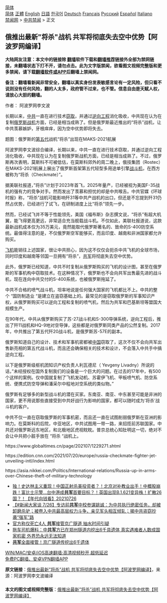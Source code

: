  <!-- 面包屑导航 --> <div class="breadcrumb"><!-- GTranslate: https://gtranslate.io/ -->  <div class="switcher notranslate">  <div class="selected">  <a href="#" onclick="return false;"> 简体</a>  </div>  <div class="option">  <a href="https://www.bannedbook.org" onclick="doGTranslate('zh-CN|zh-CN');jQuery('div.switcher div.selected a').html(jQuery(this).html());return false;" title="简体中文" class="nturl selected"> 简体</a>  <a href="https://www.bannedbook.org/zh-tw/" onclick="doGTranslate('zh-CN|zh-TW');jQuery('div.switcher div.selected a').html(jQuery(this).html());return false;" title="繁體中文" class="nturl"> 正體</a>  <a href="https://www.bannedbook.org/en/" onclick="doGTranslate('zh-CN|en');jQuery('div.switcher div.selected a').html(jQuery(this).html());return false;" title="English" class="nturl"> English</a>  <a href="https://www.bannedbook.org/ja/" onclick="doGTranslate('zh-CN|ja');jQuery('div.switcher div.selected a').html(jQuery(this).html());return false;" title="日本語" class="nturl"> 日語</a>  <a href="https://www.bannedbook.org/ko/" onclick="doGTranslate('zh-CN|ko');jQuery('div.switcher div.selected a').html(jQuery(this).html());return false;" title="한국어" class="nturl"> 한국어</a>  <a href="https://www.bannedbook.org/de/" onclick="doGTranslate('zh-CN|de');jQuery('div.switcher div.selected a').html(jQuery(this).html());return false;" title="Deutsch" class="nturl"> Deutsch</a>  <a href="https://www.bannedbook.org/fr/" onclick="doGTranslate('zh-CN|fr');jQuery('div.switcher div.selected a').html(jQuery(this).html());return false;" title="Français" class="nturl"> Français</a>  <a href="https://www.bannedbook.org/ru/" onclick="doGTranslate('zh-CN|ru');jQuery('div.switcher div.selected a').html(jQuery(this).html());return false;" title="Русский" class="nturl"> Русский</a>  <a href="https://www.bannedbook.org/es/" onclick="doGTranslate('zh-CN|es');jQuery('div.switcher div.selected a').html(jQuery(this).html());return false;" title="Español" class="nturl"> Español</a>  <a href="https://www.bannedbook.org/it/" onclick="doGTranslate('zh-CN|it');jQuery('div.switcher div.selected a').html(jQuery(this).html());return false;" title="Italiano" class="nturl"> Italiano</a>  </div>  </div>      <div class='breadcrumb-sub'><!-- Breadcrumb NavXT 6.3.0 --> <a href="https://www.bannedbook.org/" class="home">禁闻网</a> &gt; <a href="https://www.bannedbook.org/bnews/cbnews/" class="category">中共禁闻</a> &gt; 正文</div></div><h2>俄推出最新"将杀"战机 共军将彻底失去空中优势【阿波罗网编译】</h2> <p class="notice"><b>大陆网友注意：本文中的链接除 <a href="https://github.com/bannedbook/fanqiang" >翻墙</a>软件下载和<a href="https://github.com/killgcd/justmysocks/blob/master/README.md">翻墙推荐</a>链接外全部为禁网链接，未翻墙状态下打不开，请勿点击。此为文字版禁闻，欲看图文视频完整版和更多禁闻，请下载<a href="https://github.com/bannedbook/fanqiang">翻墙软件或APP</a>后翻墙上禁闻网。</p><p>备注：翻墙看新闻非常安全，翻墙以真实身份发表敏感言论有一定风险，但只看不说则没有任何风险，翻的人太多，政府管不过来，也不管。信息自由是天赋人权，请放心大胆的翻墙。</b></p>  <div class="entry"> <p>作者： 阿波罗网李文波</p> <p id="summary">长期以来，<a href="https://www.bannedbook.org/bnews/tag/%e4%b8%ad%e5%85%b1/" class="st_tag internal_tag" rel="tag" title="标签 中共 下的日志">中共</a>一直在进行技术<a href="https://www.bannedbook.org/bnews/tag/%E7%AA%83%E5%8F%96/" class="st_tag internal_tag" rel="tag" title="标签 窃取 下的日志">窃取</a>，并通过<a href="https://www.bannedbook.org/bnews/tag/%e9%80%86%e5%90%91%e5%b7%a5%e7%a8%8b/" class="st_tag internal_tag" rel="tag" title="标签 逆向工程 下的日志">逆向工程</a>消化吸收，中共现在认为在复制<a href="https://www.bannedbook.org/bnews/tag/%e4%bf%84%e7%bd%97%e6%96%af/" class="st_tag internal_tag" rel="tag" title="标签 俄罗斯 下的日志">俄罗斯</a><a href="https://www.bannedbook.org/bnews/tag/%e6%88%98%e6%9c%ba/" class="st_tag internal_tag" rel="tag" title="标签 战机 下的日志">战机</a>方面，已经是相当成熟了。但是俄罗斯最近推出的“将杀”战机，让中共羡慕嫉妒，牙根痒痒，因为空中优势即将失去。</p> <p>题图：俄罗斯的<a href="https://www.bannedbook.org/bnews/tag/%E7%AC%AC%E4%BA%94%E4%BB%A3/" class="st_tag internal_tag" rel="tag" title="标签 第五代 下的日志">第五代</a>战机“将杀”出现在MAKS-2021航展</p> <p>阿波罗网李文波综合编译，长期以来，中共一直在进行技术窃取，并通过逆向工程消化吸收，中共现在认为在复制俄罗斯战机方面，已经是相当成熟了。不过，俄罗斯再次表明，莫斯科不可被低估，在莫斯科郊外的周二晚上，俄技集团（Rostec）在MAKS-2021航展上展出了俄罗斯首架第五代轻型多用途单引擎<a href="https://www.bannedbook.org/bnews/tag/%E6%88%98%E6%96%97%E6%9C%BA/" class="st_tag internal_tag" rel="tag" title="标签 战斗机 下的日志">战斗机</a>，在西方被称为“将杀（Checkmate）”。</p>  <p>据美联社报道，&#8221;将杀&#8221;计划于2023年首飞，2025年量产，已经被视为美国F-35战机的强有力的竞争对手。然而发出了羡慕和担忧的却是中共喉舌。中共官媒《环球时报》称，“将杀”战机可能影响歼31等中共产战机的出口，但还是不忘提到歼31仍然占优势，已经进行了试飞，在研制进度上比“将杀”领先一步。</p> <p>然而，已经试飞并不等于性能领先，美国《福布斯》杂志撰文说，“将杀”有超大机翼，能飞得更高更远，非常适合充当舰载战斗机。不仅如此，美联社报道说，这款最新战机成本仅为35万美元，竟然能取代俄罗斯著名的、致命的S-400防空系统。最值得注意的是，不仅俄罗斯空军能够买，而且印度、越南和非洲国家都允许购买。</p> <p><a href="https://www.bannedbook.org/bnews/tag/%e9%a3%9e%e6%9c%ba/" class="st_tag internal_tag" rel="tag" title="标签 飞机 下的日志">飞机</a>能销往上述国家，很让中共担心，因为这不仅仅会扼杀中共飞机的全球市场，同时印度和越南等邻国一旦拥有“将杀”，<a href="https://www.bannedbook.org/bnews/tag/%e5%85%b1%e5%86%9b/" class="st_tag internal_tag" rel="tag" title="标签 共军 下的日志">共军</a>将彻底失去空中优势。</p> <p>此外，俄罗斯已经知道，中共不时复制从俄罗斯购买的飞机的设计图，甚至在俄罗斯的军事机构中窃取技术。在这种情况下，俄罗斯也不会向共军出售最先进的战斗机，现在连向中共交付的S-400系统，也被俄罗斯拖延了。</p>  <p>中共不合格的喷气战斗机，坦率地说是任何强大国家的飞机都比不上。中共的整个&nbsp;&#8220;国防制造业 &#8220;是建立在盗窃基础上的。最常见的是窃取俄罗斯的军事知识产权，从俄罗斯购买可以逆向工程和复制的喷气机，然后为共军和巴基斯坦等盟国大规模生产。</p> <p>在90年代，中共从俄罗斯购买了苏-27战斗机和S-300导弹系统，逆向工程后，推出了歼11战机和HQ-9地对空导弹，这些都是对俄罗斯同类产品的公然复制。2017年，中共推出了第五代歼20战斗机，是俄罗斯苏-57E的副本。</p> <p>俄罗斯知道自己的设计、技术和军事机密都被<span class='wp_keywordlink_affiliate'><a href="https://www.bannedbook.org/" title="中国" target="_blank">中国</a></span>窃取了，这次不仅不会向共军出售新亮相的第五代战斗机，而且还会确保相关的技术和设计，不会落入中共手中搞逆向工程。</p> <p>以下是俄罗斯级枢机团知识产权负责人利瓦德尼（&nbsp;Yevgeny Livadny）所说的话，&#8221;未经授权在国外复制我们的设备是一个巨大的问题。在过去的17年中，有500个这样的案例。仅中国就复制了飞机发动机、苏霍伊飞机、甲板喷气机、防空系统、便携式防空导弹和潘采尔中程地对空系统的类似物。&#8221;</p>  <p>俄罗斯有足够多的新型战斗机的潜在买家。东南亚、南亚、中东甚至可能是非洲的国家，更不用说那些直接受到中共好战行为影响的国家，都可以随时成为&#8217;将杀&#8217;战斗机的客户。</p> <p>中共不仅一直在窃取俄罗斯的军事机密，而且还一直在试图削弱俄罗斯在亚洲的影响力。在莫斯科的后院，中亚地区，中共试图用一带一路，来招揽前苏联国家。中共还对俄罗斯远东地区，和北极地区虎视眈眈。普京总统心知肚明这一切，绝对不会让中共把小脏手放在 &#8220;将杀&nbsp;&#8220;战机上。</p> <p>https://www.globaltimes.cn/page/202107/1229271.shtml</p> <p>https://edition.cnn.com/2021/07/20/europe/russia-checkmate-fighter-jet-unveiling-intl/index.html</p>  <p>https://asia.nikkei.com/Politics/International-relations/Russia-up-in-arms-over-Chinese-theft-of-military-technology</p> <ul class='op-related-articles' title='相关阅读'> <li><a href='https://www.bannedbook.org/bnews/taiwannews/20210726/1594618.html' target='_blank'>独！史达林主义重现！中国正射杀美投资者？！北京对补教业出手！中概股崩跌！富比士示警…台中港成<b>共军</b>首要目标？！英国出现B.1.621变异株！扩散26国？！【年代向钱看】20210726</a></li> <li><a href='https://www.bannedbook.org/bnews/bannedvideo/20210726/1594595.html' target='_blank'>【#新闻大家谈 7/26】专访前<b>共军</b>中校参谋姚诚：为中共执行绝密任务，却被卸磨杀驴；被卷入中共最高层权力斗争，亲见军头相互倾轧；揭中共盗窃抄袭“强军”路</a></li> <li><a href='https://www.bannedbook.org/bnews/taiwannews/20210726/1594426.html' target='_blank'>官方称仅死亡4人 <b>共军</b>接管京广隧道 抽水时间引疑</a></li> <li><a href='https://www.bannedbook.org/bnews/bannedvideo/20210726/1594235.html' target='_blank'>拖车司机爆料：中<b>共军</b>方已在郑州隧道内挖出6千具遗体  真实遇难者人数成国家机密 外界恐永远无法知道</a></li> <li><a href='https://www.bannedbook.org/bnews/bannedvideo/20210726/1594198.html' target='_blank'><b>共军</b>全面接管！京广隧道传挖出6千遗体</a></li> </ul> <p class="texttj"> <a href="https://github.com/bannedbook/fanqiang/wiki/V2ray%E6%9C%BA%E5%9C%BA" target="_blank">WIN/MAC/安卓/iOS高速翻墙:高清视频秒开,超低延迟</a><br/> <a href="https://github.com/bannedbook/fanqiang/wiki/%E7%A6%81%E9%97%BB%E7%BD%91%E5%AE%89%E5%8D%93%E7%BF%BB%E5%A2%99%E6%96%B0%E9%97%BBAPP" target="_blank">免费PC翻墙、安卓VPN翻墙APP</a></p><p> <b>原文链接</b>：<a class="src_link" href="https://www.aboluowang.com/2021/0727/1624406.html" target="_blank">俄推出最新&#8221;将杀&#8221;战机 共军将彻底失去空中优势【阿波罗网编译】</a>，来源：阿波罗网李文波编译 </p><a name='sharetosocial'></a>  <div style="margin-bottom:5px;padding-bottom:5px;clear:both"> <div id="archive-pix-1" class="banner-ads"> <!-- AuctionX Display platform tag START --> <div id="26318x728x90x621x_ADSLOT2" clicktrack="%%CLICK_URL_ESC%%"></div> <!-- AuctionX Display platform tag END --> </div> <div id="archive-pix-2" class="banner-ads"> <!-- AuctionX Display platform tag START --> <div id="26315x300x250x621x_ADSLOT2" clicktrack="%%CLICK_URL_ESC%%"></div> <!-- AuctionX Display platform tag END --> </div> </div>  <div id="archive-pix-1" class="banner-ads"> <!-- AuctionX Display platform tag START --> <div id="26318x728x90x621x_ADSLOT3" clicktrack="%%CLICK_URL_ESC%%"></div> <!-- AuctionX Display platform tag END --> </div> <div><b>本文的图文或视频完整版</b>：<a href='https://www.bannedbook.org/bnews/cbnews/20210727/1594687.html'>俄推出最新&#8221;将杀&#8221;战机 共军将彻底失去空中优势【阿波罗网编译】</a></div>  </div><!--END ENTRY--> 